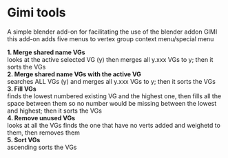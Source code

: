 # Gimi tools


A simple blender add-on for facilitating the use of the blender addon GIMI
this add-on adds five menus to vertex group context menu/special menu

**1. Merge shared name VGs**  
    looks at the active selected VG (y) then merges all y.xxx VGs to y; then it sorts the VGs  
**2. Merge shared name VGs with the active VG**  
    searches ALL VGs (y) and merges all y.xxx VGs to y; then it sorts the VGs  
**3. Fill VGs**  
    finds the lowest numbered existing VG and the highest one, then fills all the space between them so no number would be missing between the lowest and highest; then it sorts the VGs  
**4. Remove unused VGs**  
    looks at all the VGs finds the one that have no verts added and weighetd to them, then removes them  
**5. Sort VGs**  
    ascending sorts the VGs  
&nbsp;  
&nbsp;  
&nbsp;  
&nbsp;  
&nbsp;  
&nbsp;  
&nbsp;  
&nbsp;  
&nbsp;  
&nbsp;  
&nbsp;  
&nbsp;  
&nbsp;  
&nbsp;  
&nbsp;  

